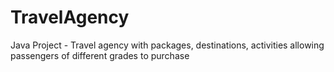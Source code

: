 # TravelAgency
Java Project - Travel agency with packages, destinations, activities allowing passengers of different grades to purchase
